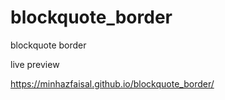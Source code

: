 # blockquote_border
blockquote border 

live preview

https://minhazfaisal.github.io/blockquote_border/
